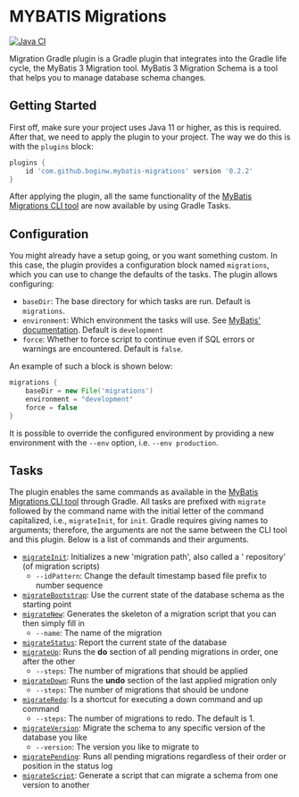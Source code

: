 # MYBATIS Migrations

[![Java CI](https://github.com/boginw/migrations-gradle-plugin/actions/workflows/java.yml/badge.svg)](https://github.com/boginw/migrations-gradle-plugin/actions/workflows/java.yml)

Migration Gradle plugin is a Gradle plugin that integrates into the Gradle life cycle, the MyBatis 3 Migration tool.
MyBatis 3 Migration Schema is a tool that helps you to manage database schema changes.

## Getting Started

First off, make sure your project uses Java 11 or higher, as this is required. After that, we need to apply the plugin
to your project. The way we do this is with the `plugins` block:

```groovy
plugins {
    id 'com.github.boginw.mybatis-migrations' version '0.2.2'
}
```

After applying the plugin, all the same functionality of
the [MyBatis Migrations CLI tool](http://mybatis.org/migrations/index.html) are now available by using Gradle Tasks.

## Configuration

You might already have a setup going, or you want something custom. In this case, the plugin provides a configuration
block named `migrations`, which you can use to change the defaults of the tasks. The plugin allows configuring:

* `baseDir`: The base directory for which tasks are run. Default is `migrations`.
* `environment`: Which environment the tasks will use.
  See [MyBatis' documentation](http://mybatis.org/migrations/migrate.html). Default is `development`
* `force`: Whether to force script to continue even if SQL errors or warnings are encountered. Default is `false`.

An example of such a block is shown below:

```groovy
migrations {
    baseDir = new File('migrations')
    environment = "development"
    force = false
}
```

It is possible to override the configured environment by providing a new environment with the `--env` option,
i.e. `--env production`.

## Tasks

The plugin enables the same commands as available in
the [MyBatis Migrations CLI tool](http://mybatis.org/migrations/migrate.html) through Gradle. All tasks are prefixed
with `migrate` followed by the command name with the initial letter of the command capitalized, i.e., `migrateInit`,
for `init`. Gradle requires giving names to arguments; therefore, the arguments are not the same between the CLI tool
and this plugin. Below is a list of commands and their arguments.

* [`migrateInit`](http://mybatis.org/migrations/init.html): Initializes a new 'migration path', also called a '
  repository' (of migration scripts)
    * `--idPattern`: Change the default timestamp based file prefix to number sequence
* [`migrateBootstrap`](http://mybatis.org/migrations/bootstrap.html): Use the current state of the database schema as
  the starting point
* [`migrateNew`](http://mybatis.org/migrations/new.html): Generates the skeleton of a migration script that you can then
  simply fill in
    * `--name`: The name of the migration
* [`migrateStatus`](http://mybatis.org/migrations/status.html): Report the current state of the database
* [`migrateUp`](http://mybatis.org/migrations/updown.html): Runs the **do** section of all pending migrations in order,
  one after the other
    * `--steps`: The number of migrations that should be applied
* [`migrateDown`](http://mybatis.org/migrations/updown.html): Runs the **undo** section of the last applied migration
  only
    * `--steps`: The number of migrations that should be undone
* [`migrateRedo`](http://mybatis.org/migrations/redo.html): Is a shortcut for executing a down command and up command
    * `--steps`: The number of migrations to redo. The default is 1.
* [`migrateVersion`](http://mybatis.org/migrations/version.html): Migrate the schema to any specific version of the
  database you like
    * `--version`: The version you like to migrate to
* [`migratePending`](http://mybatis.org/migrations/pending.html): Runs all pending migrations regardless of their order
  or position in the status log
* [`migrateScript`](http://mybatis.org/migrations/script.html): Generate a script that can migrate a schema from one
  version to another
